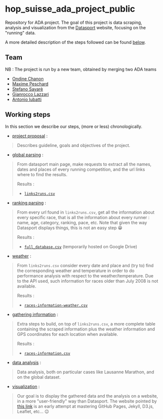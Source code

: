 # hop_suisse_ada_project_public         

Repository for ADA project.
The goal of this project is data scraping, analysis and visualization from the
[Datasport](https://www.datasport.com) website, focusing on the "running" data.

A more detailed description of the steps followed can be found
[below](#working-steps).


## Team

NB : The project is run by a new team, obtained by merging two ADA teams 

- [Ondine Chanon](https://github.com/ochanon)
- [Maxime Peschard](https://github.com/maximepeschard)
- [Stefano Savarè](https://github.com/deatinor)
- [Gianrocco Lazzari](https://github.com/ggrrll)
- [Antonio Iubatti](https://github.com/antonioiubatti93)


## Working steps

In this section we describe our steps, (more or less) chronologically.

* [project proposal](1-project_proposal/project_proposal_hop_suisse.md) :

> Describes guideline, goals and objectives of the project.

* [global parsing](2-global_parsing/global_parsing.ipynb) :

> From datasport main page, make requests to extract all the names, dates and
> places of every running competition, and the url links where to find the
> results.
>
> Results :
> * [`links2runs.csv`](datasets/links2runs.csv)

* [ranking parsing](3-ranking_parsing/parsing_datasport.ipynb) : 

> From every url found in `links2runs.csv`, get all the information about every
> specific race, that is all the information about every runner : name, age,
> category, ranking, pace, etc. Note that given the way Datasport displays
> things, this is not an easy step :grin:
>
> Results :
> * [`full_database.csv`](https://drive.google.com/file/d/0BypxDaHZHjhfYTBsMGM2WVlFdkU/view) (temporarily hosted on Google Drive)

* [weather](4-weather/weather_utils.py) :

> From `links2runs.csv` consider every date and place and (try to) find the corresponding
> weather and temperature in order to do performance analysis with respect to the
> weather/temperature. Due to the API used, such information for races older than
> July 2008 is not available.
> 
> Results :
> * [`races-information-weather.csv`](datasets/races-information-weather.csv)

* [gathering information](5-gathering_information/races_information.ipynb) :

> Extra steps to build, on top of `links2runs.csv`, a more complete table
> containing the scraped information plus the weather information and GPS
> coordinates for each location when available.
> 
> Results :
> * [`races-information.csv`](datasets/races-information.csv)

* [data analysis](6-data_analysis) :

> Data analysis, both on particular cases like Lausanne Marathon, and on the
> global dataset.

* [visualization](7-visualization) :

> Our goal is to display the gathered data and the analysis on a website, in a
> more "user-friendly" way than Datasport. The website pointed by [this
> link](https://hopsuisse.github.io) is an early attempt at mastering GitHub
> Pages, Jekyll, D3.js, Leaflet, etc... :wink:


